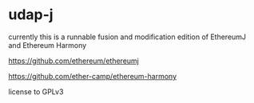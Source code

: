 # udap-j
currently this is a runnable fusion and modification edition of EthereumJ and Ethereum Harmony

https://github.com/ethereum/ethereumj

https://github.com/ether-camp/ethereum-harmony

license to GPLv3

